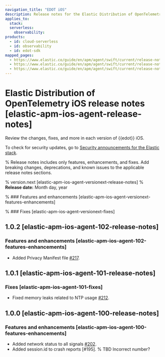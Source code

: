 ```yaml
---
navigation_title: "EDOT iOS"
description: Release notes for the Elastic Distribution of OpenTelemetry iOS (previously Elastic APM Agent for iOS).
applies_to:
  stack:
  serverless:
    observability:
products:
  - id: cloud-serverless
  - id: observability
  - id: edot-sdk
mapped_pages:
  - https://www.elastic.co/guide/en/apm/agent/swift/current/release-notes-v1.0.2.html
  - https://www.elastic.co/guide/en/apm/agent/swift/current/release-notes-v1.0.1.html
  - https://www.elastic.co/guide/en/apm/agent/swift/current/release-notes-v1.0.0.html
---
```


# Elastic Distribution of OpenTelemetry iOS release notes [elastic-apm-ios-agent-release-notes]

Review the changes, fixes, and more in each version of {{edot}} iOS. 

To check for security updates, go to [Security announcements for the Elastic stack](https://discuss.elastic.co/c/announcements/security-announcements/31).

% Release notes includes only features, enhancements, and fixes. Add breaking changes, deprecations, and known issues to the applicable release notes sections. 

% version.next [elastic-apm-ios-agent-versionext-release-notes]
% **Release date:** Month day, year

% ### Features and enhancements [elastic-apm-ios-agent-versionext-features-enhancements]

% ### Fixes [elastic-apm-ios-agent-versionext-fixes]

## 1.0.2 [elastic-apm-ios-agent-102-release-notes]

### Features and enhancements [elastic-apm-ios-agent-102-features-enhancements]

* Added Privacy Manifest file [#217](https://github.com/elastic/apm-agent-ios/pull/217).

## 1.0.1 [elastic-apm-ios-agent-101-release-notes]

### Fixes [elastic-apm-ios-agent-101-fixes]

* Fixed memory leaks related to NTP usage [#212](https://github.com/elastic/apm-agent-ios/pull/212).

## 1.0.0 [elastic-apm-ios-agent-100-release-notes]

### Features and enhancements [elastic-apm-ios-agent-100-features-enhancements]

* Added network status to all signals [#202](https://github.com/elastic/apm-agent-ios/pull/202).
* Added session.id to crash reports [#195].
  % TBD Incorrect number?
